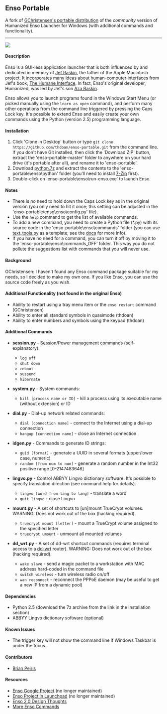 ## Enso Portable

A fork of [GChristensen's portable distribution](https://github.com/GChristensen/enso-portable) of the *community* version of Humanized Enso Launcher for Windows (with additional commands and functionality).

---

<img src="https://raw.githubusercontent.com/thdoan/enso-portable/master/screen.jpg">

#### Description

Enso is a GUI-less application launcher that is both influenced by and dedicated in memory of [Jef Raskin](http://en.wikipedia.org/wiki/Jef_Raskin), the father of the Apple Macintosh project. It incorporates many ideas about human-computer interfaces from Jef's book, [The Humane Interface](http://en.wikipedia.org/wiki/The_Humane_Interface). In fact, Enso's original developer, Humanized, was led by Jef's son [Aza Raskin](http://www.azarask.in/blog/post/enso_beta_hints_1/).

Enso allows you to launch programs found in the Windows Start Menu (or picked manually using the `learn as open` command), and perform many other operations from the command line triggered by pressing the Caps Lock key. It's possible to extend Enso and easily create your own commands using the Python (version 2.5) programming language.

#### Installation

1. Click 'Clone in Desktop' button or type `git clone https://github.com/thdoan/enso-portable.git` from the command line. If you don't have Git installed, then click the 'Download ZIP' button, extract the 'enso-portable-master' folder to anywhere on your hard drive (it's portable after all), and rename it to 'enso-portable'.
2. Download [python.7z](http://thdoan.github.io/enso-portable/downloads/python.7z) and extract the contents to the 'enso-portable\enso\python' folder (you'll need to install [7-Zip](http://www.7-zip.org/7z.html) first).
3. Double-click on 'enso-portable\enso\run-enso.exe' to launch Enso.

#### Notes

- There is no need to hold down the Caps Lock key as in the original version (you only need to hit it once; this setting can be adjusted in the 'enso-portable\enso\enso\config.py' file).
- Use the `help` command to get the list of available commands.
- To add a new command, you need to create a Python file (*.py) with its source code in the 'enso-portable\enso\commands' folder (you can use [text_tools.py](https://github.com/thdoan/enso-portable/blob/master/enso/commands/text_tools.py) as a template; see the [docs](https://github.com/thdoan/enso-portable/blob/master/enso/docs/enso-docs.txt) for more info).
- If you have no need for a command, you can turn it off by moving it to the 'enso-portable\enso\commands_OFF' folder. This way you do not pollute the suggestions list with commands that you will never use.

#### Background

GChristensen: I haven't found any Enso command package suitable for my needs, so I decided to make my own one. If you like Enso, you can use the source code freely as you wish.

#### Additional Functionality (not found in the original Enso)

- Ability to restart using a tray menu item or the `enso restart` command (GChristensen)
- Ability to enter all standard symbols in quasimode (thdoan)
- Ability to enter numbers and symbols using the keypad (thdoan)

#### Additional Commands

- **session.py** - Session/Power management commands (self-explanatory):

	* `log off`
	* `shut down`
	* `reboot`
	* `suspend`
	* `hibernate`

- **system.py** - System commands:

	* `kill [process name or ID]` - kill a process using its executable name (without extension) or ID

- **dial.py** - Dial-up network related commands:

	* `dial [connection name]` - connect to the Internet using a dial-up connection
	* `hangup [connection name]` - close an Internet connection

- **idgen.py** - Commands to generate ID strings:

	* `guid [format]` - generate a UUID in several formats (upper/lower case, numeric)
	* `random [from num to num]` - generate a random number in the Int32 positive range [0-2147483646]

- **lingvo.py** - Control ABBYY Lingvo dictionary software. It's possible to specify translation direction (see command help for details).

	* `lingvo [word from lang to lang]` - translate a word
	* `quit lingvo` - close Lingvo

- **mount.py** - A set of shortcuts to [un]mount TrueCrypt volumes. WARNING: Does not work out of the box (hacking required).

	* `truecrypt mount [letter]` - mount a TrueCrypt volume assigned to the specified letter
	* `truecrypt umount` - unmount all mounted volumes

- **dd_wrt.py** - A set of dd-wrt shortcut commands (requires terminal access to a [dd-wrt](http://www.dd-wrt.com) router). WARNING: Does not work out of the box (hacking required).

	* `wake slave` - send a magic packet to a workstation with MAC address hard-coded in the command file
	* `switch wireless` - turn wireless radio on/off
	* `wan reconnect` - reconnect the PPPoE daemon (may be useful to get a new IP from a dynamic pool)

#### Dependencies

- Python 2.5 (download the 7z archive from the link in the Installation section)
- ABBYY Lingvo dictionary software (optional)

#### Known Issues

- The trigger key will not show the command line if Windows Taskbar is under the focus.

#### Contributors

- [Brian Peiris](https://github.com/brianpeiris)

#### Resources

- [Enso Google Project](https://code.google.com/p/enso/) (no longer maintained)
- [Enso Project in Launchpad](https://launchpad.net/enso) (no longer maintained)
- [Enso 2.0 Design Thoughts](http://www.azarask.in/blog/post/enso-20-design-thoughts/)
- [More Enso Commands](http://www.azarask.in/blog/post/more-enso-commands-for-free/)